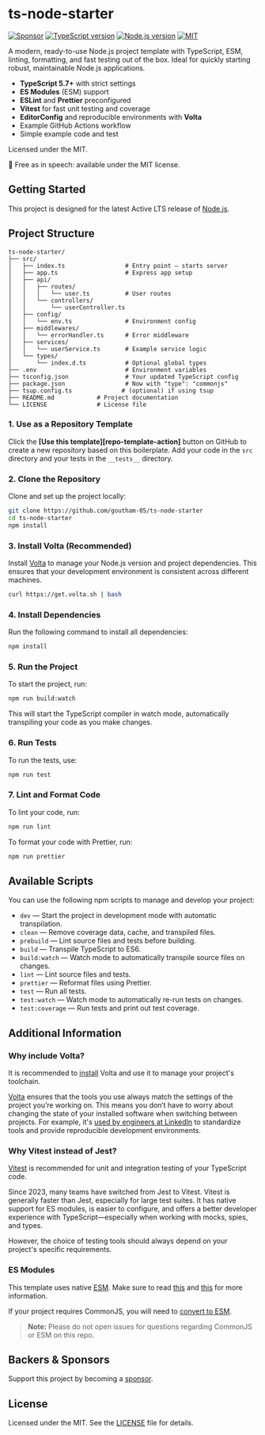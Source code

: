 # ts-node-starter

[![Sponsor][sponsor-badge]][sponsor]
[![TypeScript version][ts-badge]][typescript-5-7]
[![Node.js version][nodejs-badge]][nodejs]
[![MIT][license-badge]][license]

A modern, ready-to-use Node.js project template with TypeScript, ESM, linting, formatting, and fast testing out of the box. Ideal for quickly starting robust, maintainable Node.js applications.

- **TypeScript 5.7+** with strict settings
- **ES Modules** (ESM) support
- **ESLint** and **Prettier** preconfigured
- **Vitest** for fast unit testing and coverage
- **EditorConfig** and reproducible environments with **Volta**
- Example GitHub Actions workflow
- Simple example code and test

Licensed under the MIT.

🤲 Free as in speech: available under the MIT license.

## Getting Started

This project is designed for the latest Active LTS release of [Node.js][nodejs].

## Project Structure

```
ts-node-starter/
├── src/
│   ├── index.ts                 # Entry point – starts server
│   ├── app.ts                   # Express app setup
│   ├── api/
│   │   ├── routes/
│   │   │   └── user.ts          # User routes
│   │   └── controllers/
│   │       └── userController.ts
│   ├── config/
│   │   └── env.ts               # Environment config
│   ├── middlewares/
│   │   └── errorHandler.ts      # Error middleware
│   ├── services/
│   │   └── userService.ts       # Example service logic
│   └── types/
│       └── index.d.ts           # Optional global types
├── .env                         # Environment variables
├── tsconfig.json                # Your updated TypeScript config
├── package.json                 # Now with "type": "commonjs"
├── tsup.config.ts              # (optional) if using tsup
├── README.md            # Project documentation
└── LICENSE              # License file
```

### 1. Use as a Repository Template

Click the **[Use this template][repo-template-action]** button on GitHub to create a new repository based on this boilerplate. Add your code in the `src` directory and your tests in the `__tests__` directory.

### 2. Clone the Repository

Clone and set up the project locally:

```sh
git clone https://github.com/goutham-05/ts-node-starter
cd ts-node-starter
npm install
```
### 3. Install Volta (Recommended)
Install [Volta][volta] to manage your Node.js version and project dependencies. This ensures that your development environment is consistent across different machines.

```sh
curl https://get.volta.sh | bash
```
### 4. Install Dependencies
Run the following command to install all dependencies:

```sh
npm install
```
### 5. Run the Project
To start the project, run:

```sh
npm run build:watch
```
This will start the TypeScript compiler in watch mode, automatically transpiling your code as you make changes.
### 6. Run Tests
To run the tests, use:

```sh
npm run test
```
### 7. Lint and Format Code
To lint your code, run:

```sh
npm run lint
```
To format your code with Prettier, run:

```sh
npm run prettier
```

## Available Scripts

You can use the following npm scripts to manage and develop your project:
- `dev` — Start the project in development mode with automatic transpilation.
- `clean` — Remove coverage data, cache, and transpiled files.
- `prebuild` — Lint source files and tests before building.
- `build` — Transpile TypeScript to ES6.
- `build:watch` — Watch mode to automatically transpile source files on changes.
- `lint` — Lint source files and tests.
- `prettier` — Reformat files using Prettier.
- `test` — Run all tests.
- `test:watch` — Watch mode to automatically re-run tests on changes.
- `test:coverage` — Run tests and print out test coverage.

## Additional Information

### Why include Volta?

It is recommended to [install][volta-getting-started] Volta and use it to manage your project's toolchain.

[Volta][volta] ensures that the tools you use always match the settings of the project you’re working on. This means you don’t have to worry about changing the state of your installed software when switching between projects. For example, it's [used by engineers at LinkedIn][volta-tomdale] to standardize tools and provide reproducible development environments.

### Why Vitest instead of Jest?

[Vitest][vitest] is recommended for unit and integration testing of your TypeScript code.

Since 2023, many teams have switched from Jest to Vitest. Vitest is generally faster than Jest, especially for large test suites. It has native support for ES modules, is easier to configure, and offers a better developer experience with TypeScript—especially when working with mocks, spies, and types.

However, the choice of testing tools should always depend on your project's specific requirements.

### ES Modules

This template uses native [ESM][esm]. Make sure to read [this][nodejs-esm] and [this][ts47-esm] for more information.

If your project requires CommonJS, you will need to [convert to ESM][sindresorhus-esm].

> **Note:** Please do not open issues for questions regarding CommonJS or ESM on this repo.

## Backers & Sponsors

Support this project by becoming a [sponsor][sponsor].

## License

Licensed under the MIT. See the [LICENSE](https://github.com/goutham-05/ts-node-starter/blob/main/LICENSE) file for details.

[ts-badge]: https://img.shields.io/badge/TypeScript-5.7-blue.svg
[nodejs-badge]: https://img.shields.io/badge/Node.js-22-blue.svg
[nodejs]: https://nodejs.org/dist/latest-v22.x/docs/api/
[gha-ci]: https://github.com/goutham-05/node-typescript-boilerplate/actions/workflows/nodejs.yml
[typescript]: https://www.typescriptlang.org/
[typescript-5-7]: https://devblogs.microsoft.com/typescript/announcing-typescript-5-7/
[license-badge]: https://img.shields.io/badge/license-MIT-blue.svg
[license]: https://github.com/goutham-05/ts-node-starter/blob/main/LICENSE
[sponsor-badge]: https://img.shields.io/badge/♥-Sponsor-fc0fb5.svg
[sponsor]: https://github.com/sponsors/goutham-05
[eslint]: https://github.com/eslint/eslint
[prettier]: https://prettier.io
[volta]: https://volta.sh
[volta-getting-started]: https://docs.volta.sh/guide/getting-started
[volta-tomdale]: https://twitter.com/tomdale/status/1162017336699838467
[gh-actions]: https://github.com/features/actions
[esm]: https://developer.mozilla.org/en-US/docs/Web/JavaScript/Guide/Modules
[sindresorhus-esm]: https://gist.github.com/sindresorhus/a39789f98801d908bbc7ff3ecc99d99c
[nodejs-esm]: https://nodejs.org/docs/latest-v16.x/api/esm.html
[ts47-esm]: https://devblogs.microsoft.com/typescript/announcing-typescript-4-7/#esm-nodejs
[editorconfig]: https://editorconfig.org
[vitest]: https://vitest.dev
